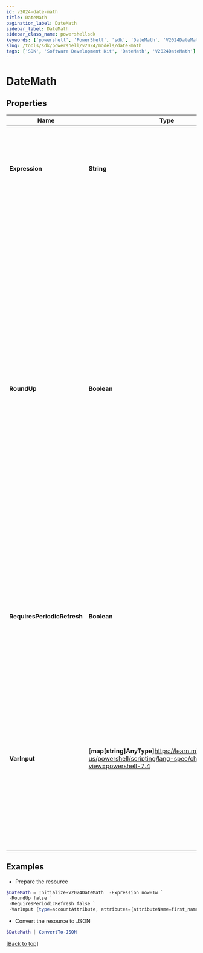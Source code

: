 ```yaml
---
id: v2024-date-math
title: DateMath
pagination_label: DateMath
sidebar_label: DateMath
sidebar_class_name: powershellsdk
keywords: ['powershell', 'PowerShell', 'sdk', 'DateMath', 'V2024DateMath']
slug: /tools/sdk/powershell/v2024/models/date-math
tags: ['SDK', 'Software Development Kit', 'DateMath', 'V2024DateMath']
---
```


# DateMath

## Properties

| Name | Type | Description | Notes |
| --- | --- | --- | --- |
| **Expression** | **String** | A string value of the date and time components to operation on, along with the math operations to execute. | [required] |
| **RoundUp** | **Boolean** | A boolean value to indicate whether the transform should round up or down when a rounding `/` operation is defined in the expression. If not provided, the transform will default to `false` `true` indicates the transform should round up (i.e., truncate the fractional date/time component indicated and then add one unit of that component) `false` indicates the transform should round down (i.e., truncate the fractional date/time component indicated) | [optional] [default to $false] |
| **RequiresPeriodicRefresh** | **Boolean** | A value that indicates whether the transform logic should be re-evaluated every evening as part of the identity refresh process | [optional] [default to $false] |
| **VarInput** | [**map[string]AnyType**]https://learn.microsoft.com/en-us/powershell/scripting/lang-spec/chapter-04?view=powershell-7.4 | This is an optional attribute that can explicitly define the input data which will be fed into the transform logic. If input is not provided, the transform will take its input from the source and attribute combination configured via the UI. | [optional] |

## Examples

- Prepare the resource

```powershell
$DateMath = Initialize-V2024DateMath  -Expression now+1w `
 -RoundUp false `
 -RequiresPeriodicRefresh false `
 -VarInput {type=accountAttribute, attributes={attributeName=first_name, sourceName=Source}}
```

- Convert the resource to JSON

```powershell
$DateMath | ConvertTo-JSON
```

[[Back to top]](#)

